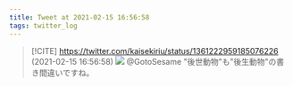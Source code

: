 ```yaml
---
title: Tweet at 2021-02-15 16:56:58
tags: twitter_log
---
```


> [!CITE] https://twitter.com/kaisekiriu/status/1361222959185076226 (2021-02-15 16:56:58)
> ![](https://twitter.com/kaisekiriu/status/1361222959185076226)
> @GotoSesame "後世動物"も"後生動物"の書き間違いですね。
